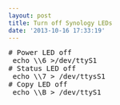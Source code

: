 ```yaml
---
layout: post
title: Turn off Synology LEDs
date: '2013-10-16 17:33:19'
---
```


<pre># Power LED off  
 echo \\6 &gt;/dev/ttyS1  
# Status LED off  
 echo \\7 &gt; /dev/ttysS1  
# Copy LED off  
 echo \\B &gt; /dev/ttyS1</pre>